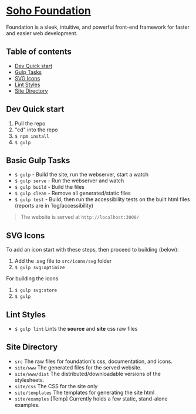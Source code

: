 # [Soho Foundation](https://github.com/hookandloop/soho-foundation)

Foundation is a sleek, intuitive, and powerful front-end framework for faster and easier web development.

## Table of contents
- [Dev Quick start](#dev-quick-start)
- [Gulp Tasks](#other-useful-gulp-tasks)
- [SVG Icons](#edit-icons)
- [Lint Styles](#lint-styles)
- [Site Directory](#site-directory)

## Dev Quick start
1. Pull the repo
1. "cd" into the repo
1. `$ npm install`
1. `$ gulp`

## Basic Gulp Tasks

- `$ gulp` - Build the site, run the webserver, start a watch
- `$ gulp serve` - Run the webserver and watch
- `$ gulp build` - Build the files
- `$ gulp clean` - Remove all generated/static files
- `$ gulp test` - Build, then run the accessibility tests on the built html files (reports are in `log/accessibility)

> The website is served at `http://localhost:3000/`

## SVG Icons

To add an icon start with these steps, then proceed to building (below):
1. Add the .svg file to `src/icons/svg` folder
1. `$ gulp svg:optimize`

For building the icons
1. `$ gulp svg:store`
2. `$ gulp`

## Lint Styles

- `$ gulp lint` Lints the **source** and **site** css raw files

## Site Directory

- `src` The raw files for foundation's css, documentation, and icons.
- `site/www` The generated files for the served website.
- `site/www/dist` The distributed/downloadable versions of the stylesheets.
- `site/css` The CSS for the site only
- `site/templates` The templates for generating the site html
- `site/examples` [Temp] Currently holds a few static, stand-alone examples.
